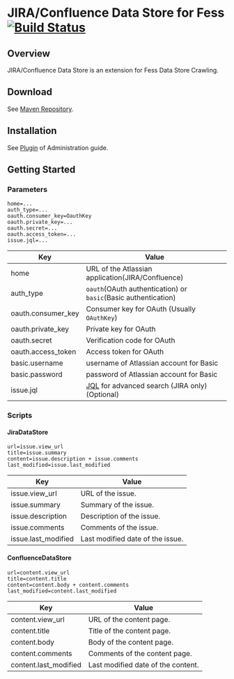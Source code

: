 JIRA/Confluence Data Store for Fess [![Build Status](https://travis-ci.org/codelibs/fess-ds-atlassian.svg?branch=master)](https://travis-ci.org/codelibs/fess-ds-atlassian)
==========================

## Overview

JIRA/Confluence Data Store is an extension for Fess Data Store Crawling.

## Download

See [Maven Repository](http://central.maven.org/maven2/org/codelibs/fess/fess-ds-atlassian/).

## Installation

See [Plugin](https://fess.codelibs.org/13.3/admin/plugin-guide.html) of Administration guide.

## Getting Started

### Parameters

```
home=...
auth_type=...
oauth.consumer_key=OauthKey
oauth.private_key=...
oauth.secret=...
oauth.access_token=...
issue.jql=...
```

| Key | Value |
| --- | --- |
| home | URL of the Atlassian application(JIRA/Confluence) |
| auth_type | `oauth`(OAuth authentication) or `basic`(Basic authentication) |
| oauth.consumer\_key | Consumer key for OAuth (Usually `OAuthKey`) |
| oauth.private\_key | Private key for OAuth |
| oauth.secret | Verification code for OAuth |
| oauth.access\_token | Access token for OAuth |
| basic.username | username of Atlassian account for Basic |
| basic.password | password of Atlassian account for Basic |
| issue.jql | [JQL](https://confluence.atlassian.com/jirasoftwarecloud/advanced-searching-764478330.html) for advanced search (JIRA only) (Optional) |

### Scripts

#### JiraDataStore

```
url=issue.view_url
title=issue.summary
content=issue.description + issue.comments
last_modified=issue.last_modified
```

| Key | Value |
| --- | --- |
| issue.view\_url | URL of the issue. |
| issue.summary | Summary of the issue. |
| issue.description | Description of the issue. |
| issue.comments | Comments of the issue. |
| issue.last\_modified | Last modified date of the issue. |

#### ConfluenceDataStore

```
url=content.view_url
title=content.title
content=content.body + content.comments
last_modified=content.last_modified
```

| Key | Value |
| --- | --- |
| content.view\_url | URL of the content page. |
| content.title | Title of the content page. |
| content.body | Body of the content page. |
| content.comments | Comments of the content page. |
| content.last\_modified | Last modified date of the content. |
